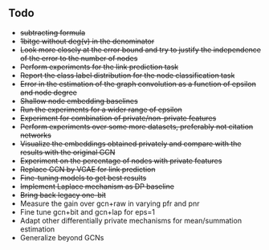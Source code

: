 ## Todo
- ~~subtracting formula~~
- ~~1bitgc without deg(v) in the denominator~~
- ~~Look more closely at the error bound and try to justify the independence of the error to the number of nodes~~
- ~~Perform experiments for the link prediction task~~
- ~~Report the class label distribution for the node classification task~~
- ~~Error in the estimation of the graph convolution as a function of epsilon and node degree~~
- ~~Shallow node embedding baselines~~
- ~~Run the experiments for a wider range of epsilon~~
- ~~Experiment for combination of private/non-private features~~
- ~~Perform experiments over some more datasets, preferably not citation networks~~
- ~~Visualize the embeddings obtained privately and compare with the results with the original GCN~~
- ~~Experiment on the percentage of nodes with private features~~
- ~~Replace GCN by VGAE for link prediction~~
- ~~Fine-tuning models to get best results~~
- ~~Implement Laplace mechanism as DP baseline~~
- ~~Bring back legacy one-bit~~
- Measure the gain over gcn+raw in varying pfr and pnr 
- Fine tune gcn+bit and gcn+lap for eps=1
- Adapt other differentially private mechanisms for mean/summation estimation
- Generalize beyond GCNs
